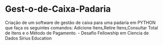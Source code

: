 # Gest-o-de-Caixa-Padaria
Criação de um software de gestão de caixa para uma padaria em PYTHON que faça os seguintes comandos: Adicione Itens,Retire Itens,Consultar Total de Itens e o Método de Pagamento. - Desafio Fellowship em Ciencia de Dados Sirius Education
